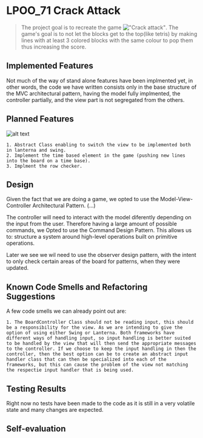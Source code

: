 
# LPOO_71 Crack Attack

> The project goal is to recreate the game !["Crack attack"](http://www.aluminumangel.org/attack/). The game's goal is to not let the blocks get to the top(like tetris) by making lines with at least 3 colored blocks with the same colour to pop them thus increasing the score.

<!--
> Include here one or two paragraphs explaining the main idea of the project, followed by a sentence identifying who the authors are. 
-->

## Implemented Features

<!--
> This section should contain a list of implemented features and their descriptions. In the end of the section, include two or three screenshots that illustrate the most important features.
-->
Not much of the way of stand alone features have been implmented yet, in other words, the code we have written consists only in the base structure of the MVC architectural pattern, having the model fully implmented, the controller partially, and the view part is not segregated from the others.

## Planned Features

<!--
> This section is similar to the previous one but should list the features that are not yet implemented. Instead of screenshots you should include GUI mock-ups for the planned features.

-->
![alt text](http://aluminumangel.org/attack/screen_shot_0.jpg "Original GUI")

    1. Abstract Class enabling to switch the view to be implemented both in lanterna and swing.
    2. Implement the time based element in the game (pushing new lines into the board on a time base).
    3. Implment the row checker.

## Design

<!--
> This section should be organized in different subsections, each describing a different design problem that you had to solve during the project. Each subsection should be organized in four different parts: "Problem in Context", "The Pattern", "Implementation" and "Consequences".
-->
Given the fact that we are doing a game, we opted to use the Model-View-Controller Architectural Pattern.
(...)

The controller will need to interact with the model diferently depending on the input from the user. Therefore having a large amount of possible commands, we Opted to use the Command Design Pattern. This allows us to: structure a system around high-level operations built on primitive operations.

Later we see we wil need to use the observer design pattern, with the intent to only check certain areas of the board for patterns, when they were updated.

## Known Code Smells and Refactoring Suggestions

<!--
> This section should describe 3 to 5 different code smells that you have identified in your current implementation, and suggest ways in which the code could be refactored to eliminate them. Each smell and refactoring suggestions should be described in its own subsection.
-->
A few code smells we can already point out are:

    1. The BoardController Class should not be reading input, this should be a responsibility for the view. As we are intending to give the option of using either Swing or Lanterna. Both frameworks have different ways of handling input, so input handling is better suited to be handled by the view that will then send the appropriate messages to the controller. If we choose to keep the input handling in then the controller, then the best option can be to create an abstract input handler class that can then be specialized into each of the frameworks, but this can cause the problem of the view not matching the respectie input handler that is being used.

## Testing Results

<!--
> This section should contain screenshots of the main results of both the test coverage and mutation testing reports. It should also contain links to those reports in HTML format (you can copy the reports to the docs folder).
-->
Right now no tests have been made to the code as it is still in a very volatile state and many changes are expected.

## Self-evaluation

<!--
> In this section describe how the work regarding the project was divided between the students. In the event that members of the group do not agree on a work distribution, the group should send an email to the teacher explaining the disagreement.
>-->
